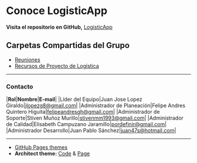 # Conoce LogisticApp
**Visita el repositorio en GitHub,** [LogisticApp](https://github.com/steelheart93/LogisticApp)

## Carpetas Compartidas del Grupo
* [Reuniones](https://drive.google.com/drive/u/0/folders/1yId2IfPIDdAhFavqeNVNsL0p5qPsZzdR)
* [Recursos de Proyecto de Logística](https://drive.google.com/drive/u/0/folders/1mpDpeHUwC9ujBUCYYHVHMnLMkfdks-Ou)

* * *

### Contacto

|**Rol**|**Nombre**|**E-mail**|
|Líder del Equipo|Juan Jose Lopez Giraldo|[jlopezg8@gmail.com](mailto:jlopezg8@gmail.com)|
|Administrador de Planeación|Felipe Andres Quintero Higuita|[felipeandresqh@gmail.com](mailto:felipeandresqh@gmail.com)|
|Administrador de Soporte|Stiven Muñoz Murillo|[stivenmm1993@gmail.com](mailto:stivenmm1993@gmail.com)|
|Administrador de Calidad|Elisabeth Campuzano Jaramillo|[pordefinir@gmail.com](mailto:pordefinir@gmail.com)|
|Administrador Desarrollo|Juan Pablo Sánchez|[juan47s@hotmail.com](mailto:)|

* * *

* [GitHub Pages themes](https://github.com/pages-themes)
* **Architect theme:** [Code](https://github.com/pages-themes/architect/edit/master/index.md) & [Page](https://pages-themes.github.io/architect/)
